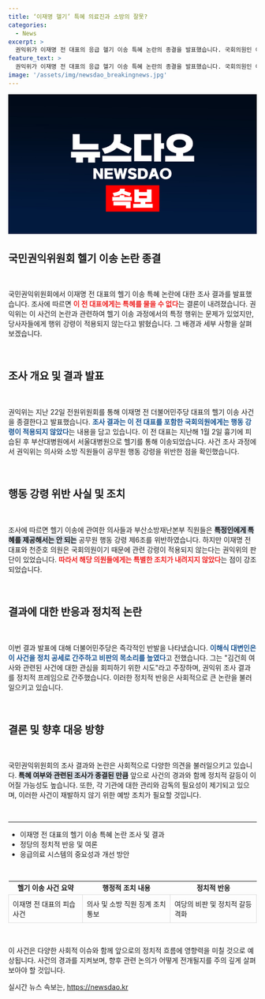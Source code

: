 ```yaml
---
title: ‘이재명 헬기’ 특혜 의료진과 소방의 잘못?
categories:
  - News
excerpt: >
  권익위가 이재명 전 대표의 응급 헬기 이송 특혜 논란의 종결을 발표했습니다. 국회의원인 이 대표는 책임을 묻지 않지만, 의료진과 소방본부 직원들은 강령 위반으로 징계 대상이 됩니다. 정치적 파장은 계속될 전망입니다!
feature_text: >
  권익위가 이재명 전 대표의 응급 헬기 이송 특혜 논란의 종결을 발표했습니다. 국회의원인 이 대표는 책임을 묻지 않지만, 의료진과 소방본부 직원들은 강령 위반으로 징계 대상이 됩니다. 정치적 파장은 계속될 전망입니다!
image: '/assets/img/newsdao_breakingnews.jpg'
---
```


<p><img src="/assets/img/newsdao_breakingnews.jpg" alt="cryptoinkorea 속보" /></p>

<h2 data-ke-size="size26">국민권익위원회 헬기 이송 논란 종결</h2>

<p data-ke-size="size16">&nbsp;</p>

<p>국민권익위원회에서 이재명 전 대표의 헬기 이송 특혜 논란에 대한 조사 결과를 발표했습니다. 조사에 따르면 <b><span style="color: #ee2323;">이 전 대표에게는 특혜를 물을 수 없다</span></b>는 결론이 내려졌습니다. 권익위는 이 사건의 논란과 관련하여 헬기 이송 과정에서의 특정 행위는 문제가 있었지만, 당사자들에게 행위 강령이 적용되지 않는다고 밝혔습니다. 그 배경과 세부 사항을 살펴보겠습니다.</p>

<p data-ke-size="size16">&nbsp;</p>

<h2 data-ke-size="size26">조사 개요 및 결과 발표</h2>

<p data-ke-size="size16">&nbsp;</p>

<p>권익위는 지난 22일 전원위원회를 통해 이재명 전 더불어민주당 대표의 헬기 이송 사건을 종결한다고 발표했습니다. <b><span style="color: #1a5490;">조사 결과는 이 전 대표를 포함한 국회의원에게는 행동 강령이 적용되지 않았다</span></b>는 내용을 담고 있습니다. 이 전 대표는 지난해 1월 2일 흉기에 피습된 후 부산대병원에서 서울대병원으로 헬기를 통해 이송되었습니다. 사건 조사 과정에서 권익위는 의사와 소방 직원들이 공무원 행동 강령을 위반한 점을 확인했습니다.</p>

<p data-ke-size="size16">&nbsp;</p>

<h2 data-ke-size="size26">행동 강령 위반 사실 및 조치</h2>

<p data-ke-size="size16">&nbsp;</p>

<p>조사에 따르면 헬기 이송에 관여한 의사들과 부산소방재난본부 직원들은 <b><span style="background-color: #21538527;">특정인에게 특혜를 제공해서는 안 되는</span></b> 공무원 행동 강령 제6조를 위반하였습니다. 하지만 이재명 전 대표와 천준호 의원은 국회의원이기 때문에 관련 강령이 적용되지 않는다는 권익위의 판단이 있었습니다. <b><span style="color: #ee2323;">따라서 해당 의원들에게는 특별한 조치가 내려지지 않았다</span></b>는 점이 강조되었습니다.</p>

<p data-ke-size="size16">&nbsp;</p>

<h2 data-ke-size="size26">결과에 대한 반응과 정치적 논란</h2>

<p data-ke-size="size16">&nbsp;</p>

<p>이번 결과 발표에 대해 더불어민주당은 즉각적인 반발을 나타냈습니다. <b><span style="color: #1a5490;">이해식 대변인은 이 사건을 정치 공세로 간주하고 비판의 목소리를 높였다</span></b>고 전했습니다. 그는 "김건희 여사와 관련된 사건에 대한 관심을 회피하기 위한 시도"라고 주장하며, 권익위 조사 결과를 정치적 프레임으로 간주했습니다. 이러한 정치적 반응은 사회적으로 큰 논란을 불러일으키고 있습니다.</p>

<p data-ke-size="size16">&nbsp;</p>

<h2 data-ke-size="size26">결론 및 향후 대응 방향</h2>

<p data-ke-size="size16">&nbsp;</p>

<p>국민권익위원회의 조사 결과와 논란은 사회적으로 다양한 의견을 불러일으키고 있습니다. <b><span style="background-color: #21538527;">특혜 여부와 관련된 조사가 종결된 만큼</span></b> 앞으로 사건의 경과와 함께 정치적 갈등이 이어질 가능성도 높습니다. 또한, 각 기관에 대한 관리와 감독의 필요성이 제기되고 있으며, 이러한 사건이 재발하지 않기 위한 예방 조치가 필요할 것입니다.</p>

<p data-ke-size="size16">&nbsp;</p>

<hr>

<ul>
<li>이재명 전 대표의 헬기 이송 특혜 논란 조사 및 결과</li>
<li>정당의 정치적 반응 및 여론</li>
<li>응급의료 시스템의 중요성과 개선 방안</li>
</ul>

<p data-ke-size="size16">&nbsp;</p> 

<table style="width: 100%; border-collapse: collapse;">
<tr>
<td style="text-align: center; height: 17px;"><b>헬기 이송 사건 요약</b></td>
<td style="text-align: center; height: 17px;"><b>행정적 조치 내용</b></td>
<td style="text-align: center; height: 17px;"><b>정치적 반응</b></td>
</tr>
<tr>
<td style="border: 1px solid #ddd; padding: 8px;">이재명 전 대표의 피습 사건</td>
<td style="border: 1px solid #ddd; padding: 8px;">의사 및 소방 직원 징계 조치 통보</td>
<td style="border: 1px solid #ddd; padding: 8px;">여당의 비판 및 정치적 갈등 격화</td>
</tr>
</table>

<p data-ke-size="size16">&nbsp;</p> 

<p>이 사건은 다양한 사회적 이슈와 함께 앞으로의 정치적 흐름에 영향력을 미칠 것으로 예상됩니다. 사건의 경과를 지켜보며, 향후 관련 논의가 어떻게 전개될지를 주의 깊게 살펴보아야 할 것입니다.</p>
실시간 뉴스 속보는, <a href="https://newsdao.kr" rel="dofollow">https://newsdao.kr</a>


